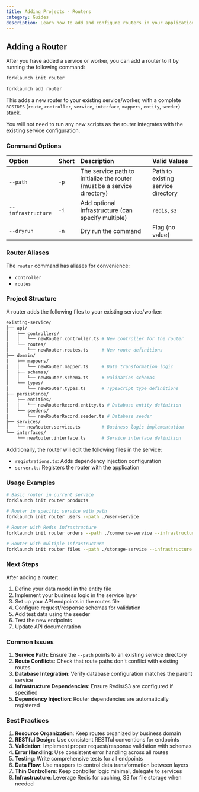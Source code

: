 ```yaml
---
title: Adding Projects - Routers
category: Guides
description: Learn how to add and configure routers in your application.
---
```


## Adding a Router

After you have added a service or worker, you can add a router to it by running the following command:

<CodeTabs type="instantiate">
  <Tab title="init">

  ```bash
  forklaunch init router
  ```

  </Tab>
  <Tab title="add">

  ```bash
  forklaunch add router
  ```
  
  </Tab>
</CodeTabs>

This adds a new router to your existing service/worker, with a complete `RCSIDES` (`route`, `controller`, `service`, `interface`, `mappers`, `entity`, `seeder`) stack.

You will not need to run any new scripts as the router integrates with the existing service configuration.

### Command Options

| Option | Short | Description | Valid Values |
| :----- | :---- | :---------- | :----------- |
| `--path` | `-p` | The service path to initialize the router (must be a service directory) | Path to existing service directory |
| `--infrastructure` | `-i` | Add optional infrastructure (can specify multiple) | `redis`, `s3` |
| `--dryrun` | `-n` | Dry run the command | Flag (no value) |

### Router Aliases

The `router` command has aliases for convenience:
- `controller`
- `routes`

### Project Structure

A router adds the following files to your existing service/worker:

```bash
existing-service/
├── api/
│   ├── controllers/
│   │   └── newRouter.controller.ts # New controller for the router
│   └── routes/
│       └── newRouter.routes.ts     # New route definitions
├── domain/
│   ├── mappers/
│   │   └── newRouter.mapper.ts     # Data transformation logic
│   ├── schemas/
│   │   └── newRouter.schema.ts     # Validation schemas
│   └── types/
│       └── newRouter.types.ts      # TypeScript type definitions
├── persistence/
│   ├── entities/
│   │   └── newRouterRecord.entity.ts # Database entity definition
│   └── seeders/
│       └── newRouterRecord.seeder.ts # Database seeder
├── services/
│   └── newRouter.service.ts        # Business logic implementation
└── interfaces/
    └── newRouter.interface.ts      # Service interface definition
```

Additionally, the router will edit the following files in the service:
- `registrations.ts`: Adds dependency injection configuration
- `server.ts`: Registers the router with the application

### Usage Examples

```bash
# Basic router in current service
forklaunch init router products

# Router in specific service with path
forklaunch init router users --path ./user-service

# Router with Redis infrastructure
forklaunch init router orders --path ./commerce-service --infrastructure redis

# Router with multiple infrastructure
forklaunch init router files --path ./storage-service --infrastructure redis s3
```

### Next Steps

After adding a router:
1. Define your data model in the entity file
2. Implement your business logic in the service layer
3. Set up your API endpoints in the routes file
4. Configure request/response schemas for validation
5. Add test data using the seeder
6. Test the new endpoints
7. Update API documentation

### Common Issues

1. **Service Path**: Ensure the `--path` points to an existing service directory
2. **Route Conflicts**: Check that route paths don't conflict with existing routes
3. **Database Integration**: Verify database configuration matches the parent service
4. **Infrastructure Dependencies**: Ensure Redis/S3 are configured if specified
5. **Dependency Injection**: Router dependencies are automatically registered

### Best Practices

1. **Resource Organization**: Keep routes organized by business domain
2. **RESTful Design**: Use consistent RESTful conventions for endpoints
3. **Validation**: Implement proper request/response validation with schemas
4. **Error Handling**: Use consistent error handling across all routes
5. **Testing**: Write comprehensive tests for all endpoints
6. **Data Flow**: Use mappers to control data transformation between layers
7. **Thin Controllers**: Keep controller logic minimal, delegate to services
8. **Infrastructure**: Leverage Redis for caching, S3 for file storage when needed
